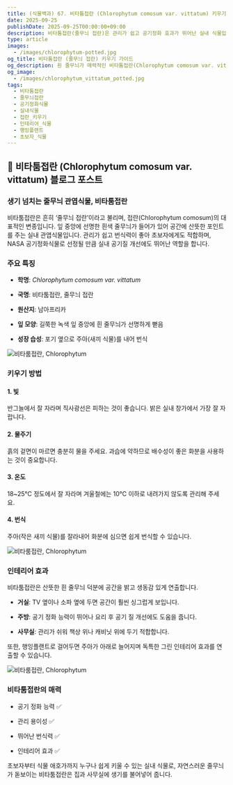 ```yaml
---
title: (식물백과) 67. 비타툼접란 (Chlorophytum comosum var. vittatum) 키우기와 인테리어 활용
date: 2025-09-25
publishDate: 2025-09-25T00:00:00+09:00
description: 비타툼접란(줄무늬 접란)은 관리가 쉽고 공기정화 효과가 뛰어난 실내 식물입니다. 키우는 방법과 인테리어 활용법까지 확인해보세요.
type: article
images:
  - /images/chlorophytum-potted.jpg
og_title: 비타툼접란 (줄무늬 접란) 키우기 가이드
og_description: 흰 줄무늬가 매력적인 비타툼접란(Chlorophytum comosum var. vittatum). 초보자도 쉽게 키우는 법과 인테리어 효과를 소개합니다.
og_image:
  - /images/chlorophytum_vittatum_potted.jpg
tags:
  - 비타툼접란
  - 줄무늬접란
  - 공기정화식물
  - 실내식물
  - 접란_키우기
  - 인테리어_식물
  - 행잉플랜트
  - 초보자_식물
---
```


## **🌱 비타툼접란 (Chlorophytum comosum var. vittatum) 블로그 포스트**

  

### **생기 넘치는 줄무늬 관엽식물, 비타툼접란**

  

비타툼접란은 흔히 ‘줄무늬 접란’이라고 불리며, 접란(Chlorophytum comosum)의 대표적인 변종입니다. 잎 중앙에 선명한 흰색 줄무늬가 들어가 있어 공간에 산뜻한 포인트를 주는 실내 관엽식물입니다. 관리가 쉽고 번식력이 좋아 초보자에게도 적합하며, NASA 공기정화식물로 선정될 만큼 실내 공기질 개선에도 뛰어난 역할을 합니다.

  

### **주요 특징**

- **학명**: _Chlorophytum comosum var. vittatum_
    
- **국명**: 비타툼접란, 줄무늬 접란
    
- **원산지**: 남아프리카
    
- **잎 모양**: 길쭉한 녹색 잎 중앙에 흰 줄무늬가 선명하게 뻗음
    
- **성장 습성**: 포기 옆으로 주아(새끼 식물)를 내어 번식
    
 ![비타룸접란, Chlorophytum](/images/chlorophytum_vittatum_closeup.jpg)    
  

### **키우기 방법**

#### 1. **빛**
    
반그늘에서 잘 자라며 직사광선은 피하는 것이 좋습니다. 밝은 실내 창가에서 가장 잘 자랍니다.
    
#### 2. **물주기**
    
흙의 겉면이 마르면 충분히 물을 주세요. 과습에 약하므로 배수성이 좋은 화분을 사용하는 것이 중요합니다.
    
#### 3. **온도**
    
18~25℃ 정도에서 잘 자라며 겨울철에는 10℃ 이하로 내려가지 않도록 관리해 주세요.
    
#### 4. **번식**
    
주아(작은 새끼 식물)를 잘라내어 화분에 심으면 쉽게 번식할 수 있습니다.
    
 ![비타룸접란, Chlorophytum](/images/chlorophytum_vittatum_potted.jpg)    
  

### **인테리어 효과**

  

비타툼접란은 산뜻한 흰 줄무늬 덕분에 공간을 밝고 생동감 있게 연출합니다.

- **거실**: TV 옆이나 소파 옆에 두면 공간이 훨씬 싱그럽게 보입니다.
    
- **주방**: 공기 정화 능력이 뛰어나 요리 후 공기 질 개선에도 도움을 줍니다.
    
- **사무실**: 관리가 쉬워 책상 위나 캐비닛 위에 두기 적합합니다.
    

  

또한, 행잉플랜트로 걸어두면 주아가 아래로 늘어지며 독특한 그린 인테리어 효과를 연출할 수 있습니다.

 ![비타룸접란, Chlorophytum](/images/chlorophytum_vittatum_interior.jpg)      

### **비타툼접란의 매력**

- 공기 정화 능력 ✅
    
- 관리 용이성 ✅
    
- 뛰어난 번식력 ✅
    
- 인테리어 효과 ✅
    

초보자부터 식물 애호가까지 누구나 쉽게 키울 수 있는 실내 식물로, 자연스러운 줄무늬가 돋보이는 비타툼접란은 집과 사무실에 생기를 불어넣어 줍니다.